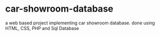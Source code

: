 # car-showroom-database
a web based project implementing car showroom database.
done using HTML, CSS, PHP and Sql Database
